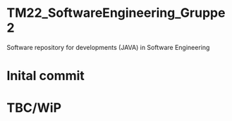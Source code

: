 # TM22_SoftwareEngineering_Gruppe2
Software repository for developments (JAVA) in Software Engineering


# Inital commit
# TBC/WiP

